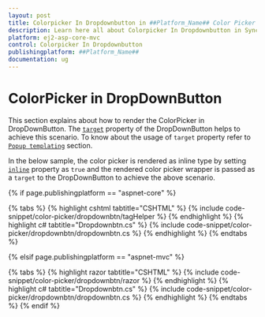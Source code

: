 ```yaml
---
layout: post
title: Colorpicker In Dropdownbutton in ##Platform_Name## Color Picker Component
description: Learn here all about Colorpicker In Dropdownbutton in Syncfusion ##Platform_Name## Color Picker component of Syncfusion Essential JS 2 and more.
platform: ej2-asp-core-mvc
control: Colorpicker In Dropdownbutton
publishingplatform: ##Platform_Name##
documentation: ug
---
```


# ColorPicker in DropDownButton

This section explains about how to render the ColorPicker in DropDownButton. The
[`target`](https://help.syncfusion.com/cr/aspnetcore-js2/Syncfusion.EJ2.Splitbuttons.DropDownButton.html#Syncfusion_EJ2_SplitButtons_DropDownButton_Target) property of the DropDownButton helps to achieve this scenario. To know about the usage of `target` property refer to [`Popup templating`](./../../drop-down-button/popup-items.html#popup-templating) section.

In the below sample, the color picker is rendered as inline type by setting [`inline`](https://help.syncfusion.com/cr/aspnetcore-js2/Syncfusion.EJ2.Inputs.ColorPicker.html#Syncfusion_EJ2_Inputs_ColorPicker_Inline) property as `true` and the rendered color picker wrapper is passed as a `target` to the DropDownButton to achieve the above scenario.

{% if page.publishingplatform == "aspnet-core" %}

{% tabs %}
{% highlight cshtml tabtitle="CSHTML" %}
{% include code-snippet/color-picker/dropdownbtn/tagHelper %}
{% endhighlight %}
{% highlight c# tabtitle="Dropdownbtn.cs" %}
{% include code-snippet/color-picker/dropdownbtn/dropdownbtn.cs %}
{% endhighlight %}
{% endtabs %}

{% elsif page.publishingplatform == "aspnet-mvc" %}

{% tabs %}
{% highlight razor tabtitle="CSHTML" %}
{% include code-snippet/color-picker/dropdownbtn/razor %}
{% endhighlight %}
{% highlight c# tabtitle="Dropdownbtn.cs" %}
{% include code-snippet/color-picker/dropdownbtn/dropdownbtn.cs %}
{% endhighlight %}
{% endtabs %}
{% endif %}


